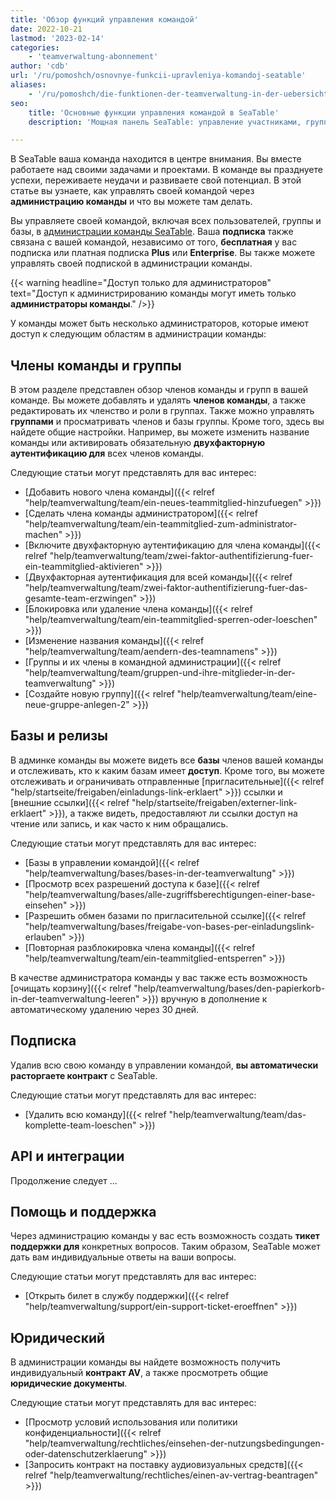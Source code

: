 ```yaml
---
title: 'Обзор функций управления командой'
date: 2022-10-21
lastmod: '2023-02-14'
categories:
    - 'teamverwaltung-abonnement'
author: 'cdb'
url: '/ru/pomoshch/osnovnye-funkcii-upravleniya-komandoj-seatable'
aliases:
    - '/ru/pomoshch/die-funktionen-der-teamverwaltung-in-der-uebersicht'
seo:
    title: 'Основные функции управления командой в SeaTable'
    description: 'Мощная панель SeaTable: управление участниками, группами, правами, базами и подпиской — инструкции по работе с командой подробно.'

---
```


В SeaTable ваша команда находится в центре внимания. Вы вместе работаете над своими задачами и проектами. В команде вы празднуете успехи, переживаете неудачи и развиваете свой потенциал. В этой статье вы узнаете, как управлять своей командой через **администрацию команды** и что вы можете там делать.

Вы управляете своей командой, включая всех пользователей, группы и базы, в [администрации команды SeaTable](https://account.seatable.io). Ваша **подписка** также связана с вашей командой, независимо от того, **бесплатная** у вас подписка или платная подписка **Plus** или **Enterprise**. Вы также можете управлять своей подпиской в администрации команды.

{{< warning  headline="Доступ только для администраторов"  text="Доступ к администрированию команды могут иметь только **администраторы команды**." />}}

У команды может быть несколько администраторов, которые имеют доступ к следующим областям в администрации команды:

## Члены команды и группы

В этом разделе представлен обзор членов команды и групп в вашей команде. Вы можете добавлять и удалять **членов команды**, а также редактировать их членство и роли в группах. Также можно управлять **группами** и просматривать членов и базы группы. Кроме того, здесь вы найдете общие настройки. Например, вы можете изменить название команды или активировать обязательную **двухфакторную аутентификацию для** всех членов команды.

Следующие статьи могут представлять для вас интерес:

- [Добавить нового члена команды]({{< relref "help/teamverwaltung/team/ein-neues-teammitglied-hinzufuegen" >}})
- [Сделать члена команды администратором]({{< relref "help/teamverwaltung/team/ein-teammitglied-zum-administrator-machen" >}})
- [Включите двухфакторную аутентификацию для члена команды]({{< relref "help/teamverwaltung/team/zwei-faktor-authentifizierung-fuer-ein-teammitglied-aktivieren" >}})
- [Двухфакторная аутентификация для всей команды]({{< relref "help/teamverwaltung/team/zwei-faktor-authentifizierung-fuer-das-gesamte-team-erzwingen" >}})
- [Блокировка или удаление члена команды]({{< relref "help/teamverwaltung/team/ein-teammitglied-sperren-oder-loeschen" >}})
- [Изменение названия команды]({{< relref "help/teamverwaltung/team/aendern-des-teamnamens" >}})
- [Группы и их члены в командной администрации]({{< relref "help/teamverwaltung/team/gruppen-und-ihre-mitglieder-in-der-teamverwaltung" >}})
- [Создайте новую группу]({{< relref "help/teamverwaltung/team/eine-neue-gruppe-anlegen-2" >}})

## Базы и релизы

В админке команды вы можете видеть все **базы** членов вашей команды и отслеживать, кто к каким базам имеет **доступ**. Кроме того, вы можете отслеживать и ограничивать отправленные [пригласительные]({{< relref "help/startseite/freigaben/einladungs-link-erklaert" >}}) ссылки и [внешние ссылки]({{< relref "help/startseite/freigaben/externer-link-erklaert" >}}), а также видеть, предоставляют ли ссылки доступ на чтение или запись, и как часто к ним обращались.

Следующие статьи могут представлять для вас интерес:

- [Базы в управлении командой]({{< relref "help/teamverwaltung/bases/bases-in-der-teamverwaltung" >}})
- [Просмотр всех разрешений доступа к базе]({{< relref "help/teamverwaltung/bases/alle-zugriffsberechtigungen-einer-base-einsehen" >}})
- [Разрешить обмен базами по пригласительной ссылке]({{< relref "help/teamverwaltung/bases/freigabe-von-bases-per-einladungslink-erlauben" >}})
- [Повторная разблокировка члена команды]({{< relref "help/teamverwaltung/team/ein-teammitglied-entsperren" >}})

В качестве администратора команды у вас также есть возможность [очищать корзину]({{< relref "help/teamverwaltung/bases/den-papierkorb-in-der-teamverwaltung-leeren" >}}) вручную в дополнение к автоматическому удалению через 30 дней.

## Подписка

Удалив всю свою команду в управлении командой, **вы автоматически расторгаете контракт** с SeaTable.

Следующие статьи могут представлять для вас интерес:

- [Удалить всю команду]({{< relref "help/teamverwaltung/team/das-komplette-team-loeschen" >}})

## API и интеграции

Продолжение следует ...

## Помощь и поддержка

Через администрацию команды у вас есть возможность создать **тикет поддержки для** конкретных вопросов. Таким образом, SeaTable может дать вам индивидуальные ответы на ваши вопросы.

Следующие статьи могут представлять для вас интерес:

- [Открыть билет в службу поддержки]({{< relref "help/teamverwaltung/support/ein-support-ticket-eroeffnen" >}})

## Юридический

В администрации команды вы найдете возможность получить индивидуальный **контракт AV**, а также просмотреть общие **юридические документы**.

Следующие статьи могут представлять для вас интерес:

- [Просмотр условий использования или политики конфиденциальности]({{< relref "help/teamverwaltung/rechtliches/einsehen-der-nutzungsbedingungen-oder-datenschutzerklaerung" >}})
- [Запросить контракт на поставку аудиовизуальных средств]({{< relref "help/teamverwaltung/rechtliches/einen-av-vertrag-beantragen" >}})
